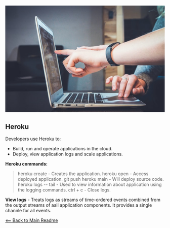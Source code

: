 ![Alt Text](img/collaboration.jpg)


## Heroku 

Developers use Heroku to:
  - Build, run and operate applications in the cloud.
  - Deploy, view application logs and scale applications.

**Heroku commands:**

> heroku create - Creates the application.
> heroku open - Access deployed application.
> git push heroku main - Will deploy source code.
> heroku logs -- tail - Used to view information about application using the logging commands.
> ctrl + c - Close logs.

**View logs** - Treats logs as streams of time-ordered events combined from the output streams of aall application components. It provides a single channle for all events.


[<== Back to Main Readme](README.md)